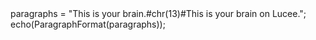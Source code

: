 <cfscript>
  paragraphs = "This is your brain.#chr(13)#This is your brain on Lucee.";
  echo(ParagraphFormat(paragraphs));
</cfscript>

